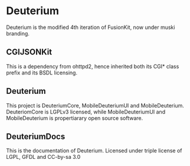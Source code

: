 Deuterium
=========
Deuterium is the modified 4th iteration of FusionKit, now under muski branding.

CGIJSONKit
----------
This is a dependency from ohttpd2, hence inherited both its CGI* class prefix and its BSDL licensing.

Deuterium
---------
This project is DeuteriumCore, MobileDeuteriumUI and MobileDeuterium. DeuteriomCore is LGPLv3 licensed, while MobileDeuteriumUI and MobileDeuterium is propertiarary open source software.

DeuteriumDocs
-------------
This is the documentation of Deuterium. Licensed under triple license of LGPL, GFDL and CC-by-sa 3.0
